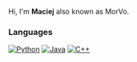 Hi, I'm **Maciej** also known as MorVo.

### Languages
[![Python](https://img.shields.io/badge/python-white?style=for-the-badge&logo=python)](https://github.com/morvo1)
[![Java](https://img.shields.io/badge/java-white?style=for-the-badge&logo=openjdk)](https://github.com/morvo1)
[![C++](https://img.shields.io/badge/c++-white?style=for-the-badge&logo=cplusplus)](https://github.com/morvo1)


<!---
MorVo1/MorVo1 is a ✨ special ✨ repository because its `README.md` (this file) appears on your GitHub profile.
You can click the Preview link to take a look at your changes.
--->
